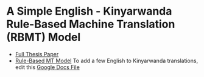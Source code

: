 # A Simple English - Kinyarwanda Rule-Based Machine Translation (RBMT) Model
* [Full Thesis Paper](https://github.com/pniyongabo/SeniorThesisPaper/blob/master/Senior_Thesis___Final___April_13_2017.pdf)
* [Rule-Based MT Model](https://github.com/pniyongabo/kinyarwandaRBMT)
To add a few English to Kinyarwanda translations, edit this [Google Docs File](https://docs.google.com/spreadsheets/d/1Nq56y3XuhUyZNwa1xHmciatXFUVXxSKalWYiEMlRHIg/edit)
